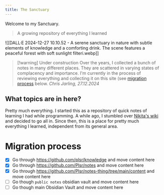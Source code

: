 ```yaml
---
title: The Sanctuary
---
```

Welcome to my Sanctuary.

> A growing repository of everything I learned

![[DALL·E 2024-12-27 10.10.52 - A serene sanctuary in nature with subtle elements of knowledge and a comforting drink. The scene features a peaceful forest with soft sunlight filteri.webp]]

> [!warning] Under construction
> Over the years, I collected a bunch of notes in many different places. They are scattered in varying states of complacency and importance. I'm currently in the process of reviewing everything and collecting it on this site (see [migration process](https://plrs-second-brain.netlify.app/#migration-process) below.
> *Chris Jarling, 27.12.2024*


## What topics are in here?

Pretty much everything. I started this as a repository of quick notes of learning I had while programming. A while ago, I stumbled over [Nikita's wiki](https://wiki.nikiv.dev/) and decided to go all in. Since then, this is a place for pretty much everything I learned, independent from its general area.

# Migration process
- [x] Go through https://github.com/plsr/knowledge and move content here
- [x] Go through https://github.com/Plsr/notes and move content here
- [x] Go through https://github.com/Plsr/notes-thing/tree/main/content and move content here
- [ ] Go though `public notes` obsidian vault and move content here
- [ ] Go though main Obsidian Vault and move content here
